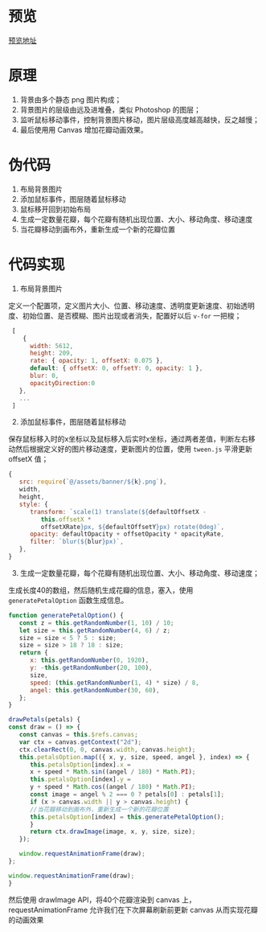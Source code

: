 # 预览

   [预览地址](https://jiangnana.fun/animated-banner/) 

# 原理

1. 背景由多个静态 png 图片构成；
2. 背景图片的层级由远及进堆叠，类似 Photoshop 的图层；
3. 监听鼠标移动事件，控制背景图片移动，图片层级高度越高越快，反之越慢；
4. 最后使用用 Canvas 增加花瓣动画效果。

# 伪代码

1. 布局背景图片
2. 添加鼠标事件，图层随着鼠标移动
3. 鼠标移开回到初始布局
4. 生成一定数量花瓣，每个花瓣有随机出现位置、大小、移动角度、移动速度
5. 当花瓣移动到画布外，重新生成一个新的花瓣位置

# 代码实现

1. 布局背景图片

定义一个配置项，定义图片大小、位置、移动速度、透明度更新速度、初始透明度、初始位置、是否模糊、图片出现或者消失，配置好以后 `v-for` 一把梭；


```javascript
 [
    {
      width: 5612,
      height: 209,
      rate: { opacity: 1, offsetX: 0.075 },
      default: { offsetX: 0, offsetY: 0, opacity: 1 },
      blur: 0,
      opacityDirection:0
   },
   ...
 ]
```

2. 添加鼠标事件，图层随着鼠标移动 

保存鼠标移入时的x坐标以及鼠标移入后实时x坐标，通过两者差值，判断左右移动然后根据定义好的图片移动速度，更新图片的位置，使用 `tween.js` 平滑更新 offsetX 值；

```javascript
{
   src: require(`@/assets/banner/${k}.png`),
   width,
   height,
   style: {
      transform: `scale(1) translate(${defaultOffsetX -
         this.offsetX *
         offsetXRate}px, ${defaultOffsetY}px) rotate(0deg)`,
      opacity: defaultOpacity + offsetOpacity * opacityRate,
      filter: `blur(${blur}px)`,
   },
}
```

3. 生成一定数量花瓣，每个花瓣有随机出现位置、大小、移动角度、移动速度；

生成长度40的数组，然后随机生成花瓣的信息，塞入，使用 `generatePetalOption` 函数生成信息。

```javascript
function generatePetalOption() {
   const z = this.getRandomNumber(1, 10) / 10;
   let size = this.getRandomNumber(4, 6) / z;
   size = size < 5 ? 5 : size;
   size = size > 18 ? 18 : size;
   return {
      x: this.getRandomNumber(0, 1920),
      y: -this.getRandomNumber(20, 100),
      size,
      speed: (this.getRandomNumber(1, 4) * size) / 8,
      angel: this.getRandomNumber(30, 60),
   };
}
```

```javascript
drawPetals(petals) {
const draw = () => {
   const canvas = this.$refs.canvas;
   var ctx = canvas.getContext("2d");
   ctx.clearRect(0, 0, canvas.width, canvas.height);
   this.petalsOption.map(({ x, y, size, speed, angel }, index) => {
      this.petalsOption[index].x =
      x + speed * Math.sin((angel / 180) * Math.PI);
      this.petalsOption[index].y =
      y + speed * Math.cos((angel / 180) * Math.PI);
      const image = angel % 2 === 0 ? petals[0] : petals[1];
      if (x > canvas.width || y > canvas.height) {
      //当花瓣移动到画布外，重新生成一个新的花瓣位置
      this.petalsOption[index] = this.generatePetalOption(); 
      }
      return ctx.drawImage(image, x, y, size, size);
   });

   window.requestAnimationFrame(draw);
};

window.requestAnimationFrame(draw);
}
```
 
然后使用 drawImage API，将40个花瓣渲染到 canvas 上，requestAnimationFrame 允许我们在下次屏幕刷新前更新 canvas 从而实现花瓣的动画效果


















